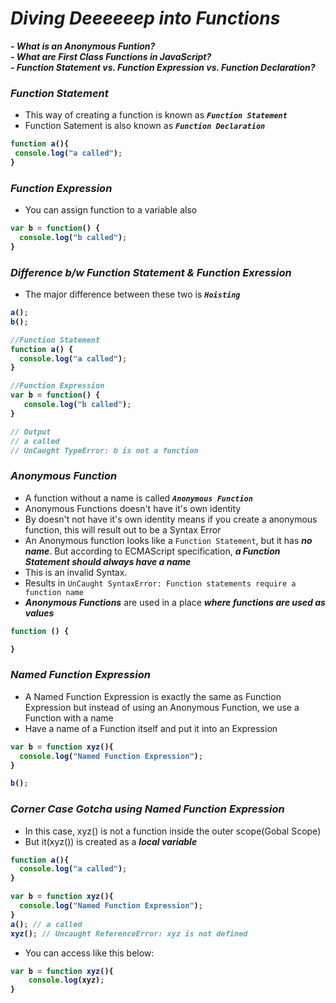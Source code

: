 # _Diving Deeeeeep into Functions_

_**- What is an Anonymous Funtion?**_ <br>
_**- What are First Class Functions in JavaScript?**_ <br>
_**- Function Statement vs. Function Expression vs. Function Declaration?**_


### _Function Statement_
- This way of creating a function is known as **_`Function Statement`_**
- Function Satement is also known as **_`Function Declaration`_**

<b>

```js
function a(){
 console.log("a called");
}
```
</b>

### _Function Expression_
- You can assign function to a variable also

<b>

```js
var b = function() {
  console.log("b called");
}
```
</b>

### _Difference b/w Function Statement & Function Exression_
- The major difference between these two is **_`Hoisting`_**

<b>

```js
a();
b();

//Function Statement
function a() {
  console.log("a called");
}

//Function Expression
var b = function() {
   console.log("b called");
}

// Output
// a called
// UnCaught TypeError: b is not a function


```
</b>

### _Anonymous Function_
- A function without a name is called **_`Anonymous Function`_**
- Anonymous Functions doesn't have it's own identity
- By doesn't not have it's own identity means if you create a anonymous function, this will result out to be a Syntax Error
- An Anonymous function looks like a `Function Statement`, but it has _**no name**_. But according to ECMAScript specification, _**a Function Statement should always have a name**_
- This is an invalid Syntax.
- Results in `UnCaught SyntaxError: Function statements require a function name`   
- _**Anonymous Functions**_ are used in a place **_where functions are used as values_**

<b>

```js
function () {

}
```
</b>

### _Named Function Expression_
- A Named Function Expression is exactly the same as Function Expression but instead of using an Anonymous Function, we use a Function with a name
- Have a name of a Function itself and put it into an Expression

<b>

```js
var b = function xyz(){
  console.log("Named Function Expression");
}

b();
```
</b>

### _Corner Case Gotcha using Named Function Expression_
- In this case, xyz() is not a function inside the outer scope(Gobal Scope)
- But it(xyz()) is created as a **_local variable_** 

<b>

```js
function a(){
  console.log("a called");
}

var b = function xyz(){
  console.log("Named Function Expression");
}
a(); // a called
xyz(); // Uncaught ReferenceError: xyz is not defined
```
</b>

- You can access like this below:

<b>

```js
var b = function xyz(){
    console.log(xyz);
}
```
</b>














